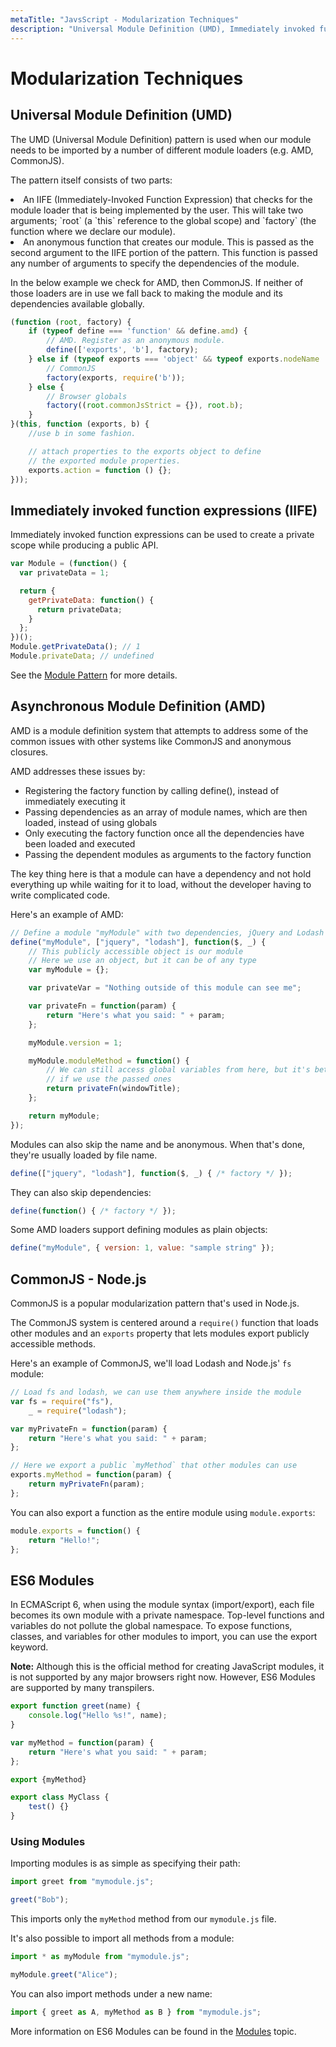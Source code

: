```yaml
---
metaTitle: "JavsScript - Modularization Techniques"
description: "Universal Module Definition (UMD), Immediately invoked function expressions (IIFE), Asynchronous Module Definition (AMD), CommonJS - Node.js, ES6 Modules"
---
```


# Modularization Techniques




## Universal Module Definition (UMD)


The UMD (Universal Module Definition) pattern is used when our module needs to be imported by a number of different module loaders (e.g. AMD, CommonJS).

The pattern itself consists of two parts:

<li>
An IIFE (Immediately-Invoked Function Expression) that checks for the module loader that is being implemented by the user. This will take two arguments; `root` (a `this` reference to the global scope) and `factory` (the function where we declare our module).
</li>
<li>
An anonymous function that creates our module. This is passed as the second argument to the IIFE portion of the pattern. This function is passed any number of arguments to specify the dependencies of the module.
</li>

In the below example we check for AMD, then CommonJS. If neither of those loaders are in use we fall back to making the module and its dependencies available globally.

```js
(function (root, factory) {
    if (typeof define === 'function' && define.amd) {
        // AMD. Register as an anonymous module.
        define(['exports', 'b'], factory);
    } else if (typeof exports === 'object' && typeof exports.nodeName !== 'string') {
        // CommonJS
        factory(exports, require('b'));
    } else {
        // Browser globals
        factory((root.commonJsStrict = {}), root.b);
    }
}(this, function (exports, b) {
    //use b in some fashion.

    // attach properties to the exports object to define
    // the exported module properties.
    exports.action = function () {};
}));

```



## Immediately invoked function expressions (IIFE)


Immediately invoked function expressions can be used to create a private scope while producing a public API.

```js
var Module = (function() {
  var privateData = 1;

  return {
    getPrivateData: function() {
      return privateData;
    }
  };
})();
Module.getPrivateData(); // 1
Module.privateData; // undefined

```

See the [Module Pattern](http://stackoverflow.com/documentation/javascript/1668/design-patterns/5379/module-and-revealing-module-patterns) for more details.



## Asynchronous Module Definition (AMD)


AMD is a module definition system that attempts to address some of the common issues with other systems like CommonJS and anonymous closures.

AMD addresses these issues by:

- Registering the factory function by calling define(), instead of immediately executing it
- Passing dependencies as an array of module names, which are then loaded, instead of using globals
- Only executing the factory function once all the dependencies have been loaded and executed
- Passing the dependent modules as arguments to the factory function

The key thing here is that a module can have a dependency and not hold everything up while waiting for it to load, without the developer having to write complicated code.

Here's an example of AMD:

```js
// Define a module "myModule" with two dependencies, jQuery and Lodash
define("myModule", ["jquery", "lodash"], function($, _) {
    // This publicly accessible object is our module
    // Here we use an object, but it can be of any type
    var myModule = {};

    var privateVar = "Nothing outside of this module can see me";

    var privateFn = function(param) {
        return "Here's what you said: " + param;
    };

    myModule.version = 1;

    myModule.moduleMethod = function() {
        // We can still access global variables from here, but it's better
        // if we use the passed ones
        return privateFn(windowTitle);
    };

    return myModule;
});

```

Modules can also skip the name and be anonymous. When that's done, they're usually loaded by file name.

```js
define(["jquery", "lodash"], function($, _) { /* factory */ });

```

They can also skip dependencies:

```js
define(function() { /* factory */ });

```

Some AMD loaders support defining modules as plain objects:

```js
define("myModule", { version: 1, value: "sample string" });

```



## CommonJS - Node.js


CommonJS is a popular modularization pattern that's used in Node.js.

The CommonJS system is centered around a `require()` function that loads other modules and an `exports` property that lets modules export publicly accessible methods.

Here's an example of CommonJS, we'll load Lodash and Node.js' `fs` module:

```js
// Load fs and lodash, we can use them anywhere inside the module
var fs = require("fs"),
    _ = require("lodash");

var myPrivateFn = function(param) {
    return "Here's what you said: " + param;
};

// Here we export a public `myMethod` that other modules can use
exports.myMethod = function(param) {
    return myPrivateFn(param);
};

```

You can also export a function as the entire module using `module.exports`:

```js
module.exports = function() {
    return "Hello!";
};

```



## ES6 Modules


In ECMAScript 6, when using the module syntax (import/export), each file becomes its own module with a private namespace. Top-level functions and variables do not pollute the global namespace. To expose functions, classes, and variables for other modules to import, you can use the export keyword.

**Note:** Although this is the official method for creating JavaScript modules, it is not supported by any major browsers right now. However, ES6 Modules are supported by many transpilers.

```js
export function greet(name) {
    console.log("Hello %s!", name);
}

var myMethod = function(param) {
    return "Here's what you said: " + param;
};

export {myMethod}

export class MyClass {
    test() {}
}

```

### Using Modules

Importing modules is as simple as specifying their path:

```js
import greet from "mymodule.js";

greet("Bob");

```

This imports only the `myMethod` method from our `mymodule.js` file.

It's also possible to import all methods from a module:

```js
import * as myModule from "mymodule.js";

myModule.greet("Alice");

```

You can also import methods under a new name:

```js
import { greet as A, myMethod as B } from "mymodule.js";

```

More information on ES6 Modules can be found in the [Modules](http://stackoverflow.com/documentation/javascript/494/modules) topic.

